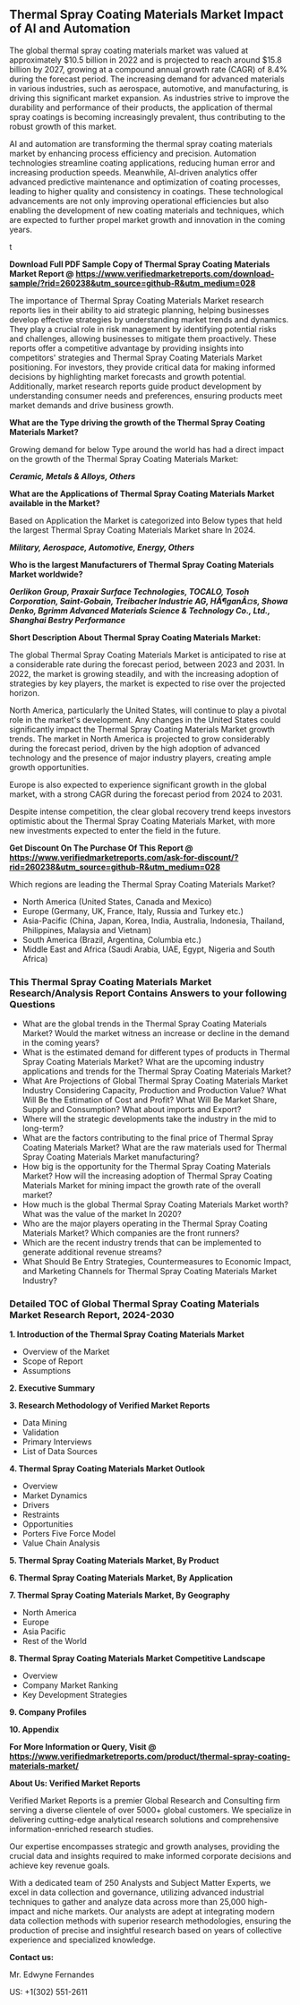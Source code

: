 <h2>Thermal Spray Coating Materials Market Impact of AI and Automation</h2><p>The global thermal spray coating materials market was valued at approximately $10.5 billion in 2022 and is projected to reach around $15.8 billion by 2027, growing at a compound annual growth rate (CAGR) of 8.4% during the forecast period. The increasing demand for advanced materials in various industries, such as aerospace, automotive, and manufacturing, is driving this significant market expansion. As industries strive to improve the durability and performance of their products, the application of thermal spray coatings is becoming increasingly prevalent, thus contributing to the robust growth of this market.</p><p>AI and automation are transforming the thermal spray coating materials market by enhancing process efficiency and precision. Automation technologies streamline coating applications, reducing human error and increasing production speeds. Meanwhile, AI-driven analytics offer advanced predictive maintenance and optimization of coating processes, leading to higher quality and consistency in coatings. These technological advancements are not only improving operational efficiencies but also enabling the development of new coating materials and techniques, which are expected to further propel market growth and innovation in the coming years.</p>t</p><p id="" class=""><strong>Download Full PDF Sample Copy of Thermal Spray Coating Materials Market Report @ <a href="https://www.verifiedmarketreports.com/download-sample/?rid=260238&utm_source=github-R&utm_medium=028" target="_blank">https://www.verifiedmarketreports.com/download-sample/?rid=260238&utm_source=github-R&utm_medium=028</a></strong></p><p>The importance of&nbsp;Thermal Spray Coating Materials Market research reports lies in their ability to aid strategic planning, helping businesses develop effective strategies by understanding market trends and dynamics. They play a crucial role in risk management by identifying potential risks and challenges, allowing businesses to mitigate them proactively. These reports offer a competitive advantage by providing insights into competitors' strategies and Thermal Spray Coating Materials Market positioning. For investors, they provide critical data for making informed decisions by highlighting market forecasts and growth potential. Additionally, market research reports guide product development by understanding consumer needs and preferences, ensuring products meet market demands and drive business growth.</p><p><strong>What are the&nbsp;Type driving the growth of the Thermal Spray Coating Materials Market?</strong></p><p id="" class="">Growing demand for below Type around the world has had a direct impact on the growth of the Thermal Spray Coating Materials Market:</p><em><strong>Ceramic, Metals & Alloys, Others</strong></em></p><strong>What are the&nbsp;Applications&nbsp;of Thermal Spray Coating Materials Market available in the Market?</strong></p><p id="" class="">Based on Application the Market is categorized into Below types that held the largest Thermal Spray Coating Materials Market share In 2024.</p><em><strong>Military, Aerospace, Automotive, Energy, Others</strong></em></p><strong>Who is the largest Manufacturers of Thermal Spray Coating Materials Market worldwide?</strong></p><p><em><strong>Oerlikon Group, Praxair Surface Technologies, TOCALO, Tosoh Corporation, Saint-Gobain, Treibacher Industrie AG, HÃ¶ganÃ¤s, Showa Denko, Bgrimm Advanced Materials Science & Technology Co., Ltd., Shanghai Bestry Performance</strong></em></p><p id="" class=""><strong>Short Description About Thermal Spray Coating Materials Market:</strong></p><p>The global Thermal Spray Coating Materials Market is anticipated to rise at a considerable rate during the forecast period, between 2023 and 2031. In 2022, the market is growing steadily, and with the increasing adoption of strategies by key players, the market is expected to rise over the projected horizon.</p><p>North America, particularly the United States, will continue to play a pivotal role in the market's development. Any changes in the United States could significantly impact the Thermal Spray Coating Materials Market growth trends. The market in North America is projected to grow considerably during the forecast period, driven by the high adoption of advanced technology and the presence of major industry players, creating ample growth opportunities.</p><p>Europe is also expected to experience significant growth in the global market, with a strong CAGR during the forecast period from 2024 to 2031.</p><p>Despite intense competition, the clear global recovery trend keeps investors optimistic about the Thermal Spray Coating Materials Market, with more new investments expected to enter the field in the future.</p><p id="" class=""><strong>Get Discount On The Purchase Of This Report @ <a href="https://www.verifiedmarketreports.com/ask-for-discount/?rid=260238&utm_source=github-R&utm_medium=028" target="_blank">https://www.verifiedmarketreports.com/ask-for-discount/?rid=260238&utm_source=github-R&utm_medium=028</a></strong></p>Which regions are leading the Thermal Spray Coating Materials Market?</p><ul><li>North America (United States, Canada and Mexico)</li><li>Europe (Germany, UK, France, Italy, Russia and Turkey etc.)</li><li>Asia-Pacific (China, Japan, Korea, India, Australia, Indonesia, Thailand, Philippines, Malaysia and Vietnam)</li><li>South America (Brazil, Argentina, Columbia etc.)</li><li>Middle East and Africa (Saudi Arabia, UAE, Egypt, Nigeria and South Africa)</li></ul><h3 id="" class="">This Thermal Spray Coating Materials Market Research/Analysis Report Contains Answers to your following Questions</h3><ul><li>What are the global trends in the Thermal Spray Coating Materials Market? Would the market witness an increase or decline in the demand in the coming years?</li><li>What is the estimated demand for different types of products in Thermal Spray Coating Materials Market? What are the upcoming industry applications and trends for the Thermal Spray Coating Materials Market?</li><li>What Are Projections of Global Thermal Spray Coating Materials Market Industry Considering Capacity, Production and Production Value? What Will Be the Estimation of Cost and Profit? What Will Be Market Share, Supply and Consumption? What about imports and Export?</li><li>Where will the strategic developments take the industry in the mid to long-term?</li><li>What are the factors contributing to the final price of Thermal Spray Coating Materials Market? What are the raw materials used for Thermal Spray Coating Materials Market manufacturing?</li><li>How big is the opportunity for the Thermal Spray Coating Materials Market? How will the increasing adoption of Thermal Spray Coating Materials Market for mining impact the growth rate of the overall market?</li><li>How much is the global Thermal Spray Coating Materials Market worth? What was the value of the market In 2020?</li><li>Who are the major players operating in the Thermal Spray Coating Materials Market? Which companies are the front runners?</li><li>Which are the recent industry trends that can be implemented to generate additional revenue streams?</li><li>What Should Be Entry Strategies, Countermeasures to Economic Impact, and Marketing Channels for Thermal Spray Coating Materials Market Industry?</li></ul><h3 id="" class="">Detailed TOC of Global Thermal Spray Coating Materials Market Research Report, 2024-2030</h3><p id="" class=""><strong>1. Introduction of the Thermal Spray Coating Materials Market</strong></p><ul><li>Overview of the Market</li><li>Scope of Report</li><li>Assumptions</li></ul><p id="" class=""><strong>2. Executive Summary</strong></p><p id="" class=""><strong>3. Research Methodology of Verified Market Reports</strong></p><ul><li>Data Mining</li><li>Validation</li><li>Primary Interviews</li><li>List of Data Sources</li></ul><p id="" class=""><strong>4. Thermal Spray Coating Materials Market Outlook</strong></p><ul><li>Overview</li><li>Market Dynamics</li><li>Drivers</li><li>Restraints</li><li>Opportunities</li><li>Porters Five Force Model</li><li>Value Chain Analysis</li></ul><p id="" class=""><strong>5. Thermal Spray Coating Materials Market, By Product</strong></p><p id="" class=""><strong>6. Thermal Spray Coating Materials Market, By Application</strong></p><p id="" class=""><strong>7. Thermal Spray Coating Materials Market, By Geography</strong></p><ul><li>North America</li><li>Europe</li><li>Asia Pacific</li><li>Rest of the World</li></ul><p id="" class=""><strong>8. Thermal Spray Coating Materials Market Competitive Landscape</strong></p><ul><li>Overview</li><li>Company Market Ranking</li><li>Key Development Strategies</li></ul><p id="" class=""><strong>9. Company Profiles</strong></p><p id="" class=""><strong>10. Appendix</strong></p><p id="" class=""><strong>For More Information or Query, Visit @ <a href="https://www.verifiedmarketreports.com/product/thermal-spray-coating-materials-market/" target="_blank">https://www.verifiedmarketreports.com/product/thermal-spray-coating-materials-market/</a></strong></p><p id="" class=""><strong>About Us: Verified Market Reports</strong></p><p id="" class="">Verified Market Reports is a premier Global Research and Consulting firm serving a diverse clientele of over 5000+ global customers. We specialize in delivering cutting-edge analytical research solutions and comprehensive information-enriched research studies.</p><p id="" class="">Our expertise encompasses strategic and growth analyses, providing the crucial data and insights required to make informed corporate decisions and achieve key revenue goals.</p><p id="" class="">With a dedicated team of 250 Analysts and Subject Matter Experts, we excel in data collection and governance, utilizing advanced industrial techniques to gather and analyze data across more than 25,000 high-impact and niche markets. Our analysts are adept at integrating modern data collection methods with superior research methodologies, ensuring the production of precise and insightful research based on years of collective experience and specialized knowledge.</p><p id="" class=""><strong>Contact us:</strong></p><p id="" class="">Mr. Edwyne Fernandes</p><p id="" class="">US: +1(302) 551-2611</p>